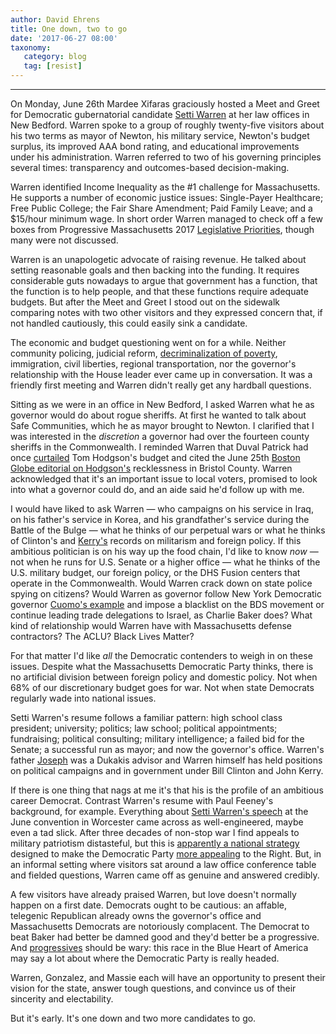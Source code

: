 ```yaml
---
author: David Ehrens
title: One down, two to go
date: '2017-06-27 08:00'
taxonomy:
   category: blog
   tag: [resist]
---
```

---
On Monday, June 26th Mardee Xifaras graciously hosted a Meet and Greet for Democratic gubernatorial candidate [Setti Warren](http://settiwarren.com/) at her law offices in New Bedford. Warren spoke to a group of roughly twenty-five visitors about his two terms as mayor of Newton, his military service, Newton's budget surplus, its improved AAA bond rating, and educational improvements under his administration. Warren referred to two of his governing principles several times: transparency and outcomes-based decision-making.

Warren identified Income Inequality as the \#1 challenge for Massachusetts. He supports a number of economic justice issues: Single-Payer Healthcare; Free Public College; the Fair Share Amendment; Paid Family Leave; and a \$15/hour minimum wage. In short order Warren managed to check off a few boxes from Progressive Massachusetts 2017 [Legislative Priorities](http://www.progressivemass.com/190legislativeagenda), though many were not discussed.

Warren is an unapologetic advocate of raising revenue. He talked about setting reasonable goals and then backing into the funding. It requires considerable guts nowadays to argue that government has a function, that the function is to help people, and that these functions require adequate budgets. But after the Meet and Greet I stood out on the sidewalk comparing notes with two other visitors and they expressed concern that, if not handled cautiously, this could easily sink a candidate.

The economic and budget questioning went on for a while. Neither community policing, judicial reform, [decriminalization of poverty](https://malegislature.gov/Bills/190/h2359), immigration, civil liberties, regional transportation, nor the governor's relationship with the House leader ever came up in conversation. It was a friendly first meeting and Warren didn't really get any hardball questions.

Sitting as we were in an office in New Bedford, I asked Warren what he as governor would do about rogue sheriffs. At first he wanted to talk about Safe Communities, which he as mayor brought to Newton. I clarified that I was interested in the *discretion* a governor had over the fourteen county sheriffs in the Commonwealth. I reminded Warren that Duval Patrick had once [curtailed](http://www.tauntongazette.com/article/20120306/News/303069912) Tom Hodgson's budget and cited the June 25th [Boston Globe editorial on Hodgson's](https://www.bostonglobe.com/opinion/editorials/2017/06/24/bristol-county-deserves-better-sheriff-than-hodgson/ipneUr85oZ9R6qPlrSZ4zO/story.html) recklessness in Bristol County. Warren acknowledged that it's an important issue to local voters, promised to look into what a governor could do, and an aide said he'd follow up with me.

I would have liked to ask Warren — who campaigns on his service in Iraq, on his father's service in Korea, and his grandfather's service during the Battle of the Bulge — what he thinks of our perpetual wars or what he thinks of Clinton's and [Kerry's](https://www.democracynow.org/2004/2/20/john_kerry_now_kerry_backs_iraq) records on militarism and foreign policy. If this ambitious politician is on his way up the food chain, I'd like to know *now* — not when he runs for U.S. Senate or a higher office — what he thinks of the U.S. military budget, our foreign policy, or the DHS Fusion centers that operate in the Commonwealth. Would Warren crack down on state police spying on citizens? Would Warren as governor follow New York Democratic governor [Cuomo's example](https://www.thenation.com/article/andrew-cuomos-bds-blacklist-is-a-clear-violation-of-the-first-amendment/) and impose a blacklist on the BDS movement or continue leading trade delegations to Israel, as Charlie Baker does? What kind of relationship would Warren have with Massachusetts defense contractors? The ACLU? Black Lives Matter?

For that matter I'd like *all* the Democratic contenders to weigh in on these issues. Despite what the Massachusetts Democratic Party thinks, there is no artificial division between foreign policy and domestic policy. Not when 68% of our discretionary budget goes for war. Not when state Democrats regularly wade into national issues.

Setti Warren's resume follows a familiar pattern: high school class president; university; politics; law school; political appointments; fundraising; political consulting; military intelligence; a failed bid for the Senate; a successful run as mayor; and now the governor's office. Warren's father [Joseph](http://baystatebanner.com/news/2010/apr/07/joseph-warren-a-passionate-public-servant/) was a Dukakis advisor and Warren himself has held positions on political campaigns and in government under Bill Clinton and John Kerry.

If there is one thing that nags at me it's that his is the profile of an ambitious career Democrat. Contrast Warren's resume with Paul Feeney's background, for example. Everything about [Setti Warren's speech](https://www.youtube.com/watch?v=86bgQzk1BOg) at the June convention in Worcester came across as well-engineered, maybe even a tad slick. After three decades of non-stop war I find appeals to military patriotism distasteful, but this is [apparently a national strategy](https://www.nationaljournal.com/s/653497/veterans-lead-democrats-governor-offensive) designed to make the Democratic Party [more appealing](http://www.politico.com/story/2017/06/21/seth-moulton-2018-endorsements-239809) to the Right. But, in an informal setting where visitors sat around a law office conference table and fielded questions, Warren came off as genuine and answered credibly.

A few visitors have already praised Warren, but love doesn't normally happen on a first date. Democrats ought to be cautious: an affable, telegenic Republican already owns the governor's office and Massachusetts Democrats are notoriously complacent. The Democrat to beat Baker had better be damned good and they'd better be a progressive. And [progressives](http://www.tauntongazette.com/article/20120306/News/303069912) should be wary: this race in the Blue Heart of America may say a lot about where the Democratic Party is really headed.

Warren, Gonzalez, and Massie each will have an opportunity to present their vision for the state, answer tough questions, and convince us of their sincerity and electability.

But it's early. It's one down and two more candidates to go.
